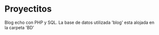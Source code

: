 # Proyectitos
Blog echo con PHP y SQL.
La base de datos utilizada 'blog' esta alojada en la carpeta 'BD'
